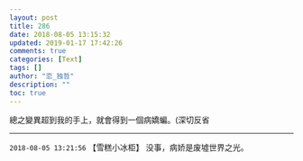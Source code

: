 ```yaml
---
layout: post
title: 286
date: 2018-08-05 13:15:32
updated: 2019-01-17 17:42:26
comments: true
categories: [Text]
tags: []
author: "恋_独哲"
description: ""
toc: true
---
```


<p>總之變異超到我的手上，就會得到一個病嬌蝙。(深切反省</p>

---

`2018-08-05 13:21:56` 【雪糕小冰柜】 没事，病娇是废墟世界之光。
